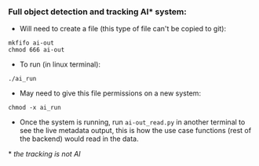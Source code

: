 ### Full object detection and tracking AI* system:

- Will need to create a file (this type of file can't be copied to git):  
```
mkfifo ai-out    
chmod 666 ai-out
```  

- To run (in linux terminal):  
```
./ai_run
```

- May need to give this file permissions on a new system:  
```
chmod -x ai_run
```

- Once the system is running, run `ai-out_read.py` in another terminal to see the live metadata output, this is how the use case functions (rest of the backend) would read in the data.

\* *the tracking is not AI*

